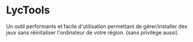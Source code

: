 # LycTools
 Un outil performants et facile d'utilisation permettant de gérer/installer des jeux sans réinitaliser l'ordinateur de votre région. (sans privilège aussi)

